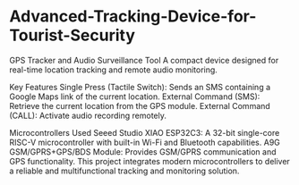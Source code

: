 # Advanced-Tracking-Device-for-Tourist-Security
GPS Tracker and Audio Surveillance Tool
A compact device designed for real-time location tracking and remote audio monitoring.

Key Features
Single Press (Tactile Switch): Sends an SMS containing a Google Maps link of the current location.
External Command (SMS): Retrieve the current location from the GPS module.
External Command (CALL): Activate audio recording remotely.

Microcontrollers Used
Seeed Studio XIAO ESP32C3: A 32-bit single-core RISC-V microcontroller with built-in Wi-Fi and Bluetooth capabilities.
A9G GSM/GPRS+GPS/BDS Module: Provides GSM/GPRS communication and GPS functionality.
This project integrates modern microcontrollers to deliver a reliable and multifunctional tracking and monitoring solution.
